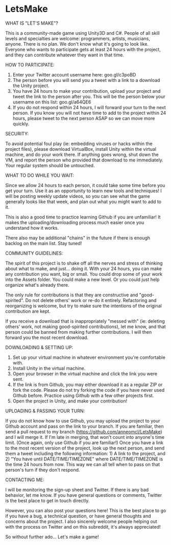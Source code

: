 # LetsMake

WHAT IS "LET'S MAKE"?
 
This is a community-made game using Unity3D and C#. People of all skill levels and specialties are welcome: programmers, artists, musicians, anyone. There is no plan. We don't know what it's going to look like. Everyone who wants to participate gets at least 24 hours with the project, and they can contribute whatever they want in that time.
 
HOW TO PARTICIPATE:
 
1. Enter your Twitter account username here: goo.gl/c3poBD
2. The person before you will send you a tweet with a link to a download the Unity project.
3. You have 24 hours to make your contribution, upload your project and tweet the link to the person after you. This will be the person below your username on this list: goo.gl/a64QE6
4. If you do not respond within 24 hours, I will forward your turn to the next person. If you know you will not have time to add to the project within 24 hours, please tweet to the next person ASAP so we can move more quickly.
 
SECURITY:
 
To avoid potential foul play (ie: embedding viruses or hacks within the project files), please download VirtualBox, install Unity within the virtual machine, and do your work there. If anything goes wrong, shut down the VM, and report the person who provided that download to me immediately. Your regular system should be untouched.
 
WHAT TO DO WHILE YOU WAIT:
 
Since we allow 24 hours to each person, it could take some time before you get your turn. Use it as an opportunity to learn new tools and techniques! I will be posting weekly update videos, so you can see what the game generally looks like that week, and plan out what you might want to add to it.
 
This is also a good time to practice learning Github if you are unfamiliar! It makes the uploading/downloading process much easier once you understand how it works.
 
There also may be additional "chains" in the future if there is enough backlog on the main list. Stay tuned!
 
COMMUNITY GUIDELINES:
 
The spirit of this project is to shake off all the nerves and stress of thinking about what to make, and just... doing it. With your 24 hours, you can make any contribution you want, big or small. You could drop some of your work into the Assets folder. You could make a new level. Or you could just help organize what's already there.
 
The only rule for contributions is that they are constructive and "good-spirited". Do not delete others' work or re-do it entirely. Refactoring and reorganizing is welcome, but try to make sure the intentions of the original contribution are kept.
 
If you receive a download that is inappropriately "messed with" (ie: deleting others' work, not making good-spirited contributions), let me know, and that person could be banned from making further contributions. I will then forward you the most recent download.
 
DOWNLOADING & SETTING UP:
 
1. Set up your virtual machine in whatever environment you're comfortable with.
2. Install Unity in the virtual machine.
3. Open your browser in the virtual machine and click the link you were sent.
4. If the link is from Github, you may either download it as a regular ZIP or fork the code. Please do not try forking the code if you have never used Github before. Practice using Github with a few other projects first.
5. Open the project in Unity, and make your contribution!
 
UPLOADING & PASSING YOUR TURN:
 
If you do not know how to use Github, you may upload the project to your Github account and pass on the link to your branch. If you are familiar, then send a pull request to my branch (https://github.com/anneomcl/LetsMake) and I will merge it. If I'm late in merging, that won't count into anyone's time limit. (Once again, only use Github if you are familiar!)
Once you have a link to the most recent version of the project, look up the next person, and send them a tweet including the following information: 1) A link to the project, and 2) "You have until DATE/TIME/TIMEZONE" where DATE/TIME/TIMEZONE is the time 24 hours from now. This way we can all tell when to pass on that person's turn if they don't respond.
 
CONTACTING ME:
 
I will be monitoring the sign-up sheet and Twitter. If there is any bad behavior, let me know. If you have general questions or comments, Twitter is the best place to get in touch directly.
 
However, you can also post your questions here! This is the best place to go if you have a bug, a technical question, or have general thoughts and concerns about the project. I also sincerely welcome people helping out with the process on Twitter and on this subreddit, it's always appreciated!
   
So without further ado... Let's make a game!
